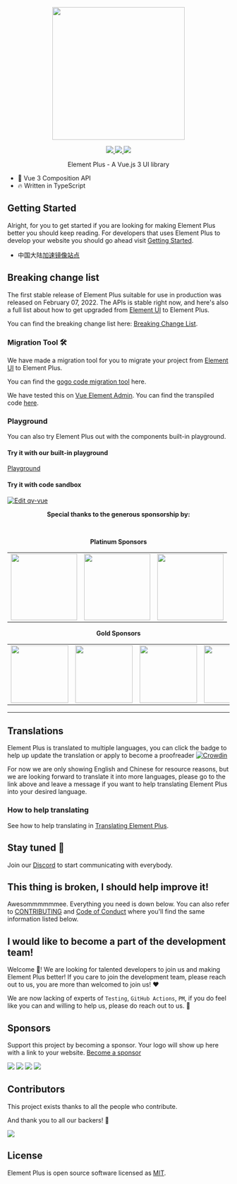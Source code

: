 <p align="center">
  <img width="300px" src="https://user-images.githubusercontent.com/10731096/95823103-9ce15780-0d5f-11eb-8010-1bd1b5910d4f.png">
</p>

<p align="center">
  <a href="https://www.npmjs.org/package/qv-vue">
    <img src="https://img.shields.io/npm/v/qv-vue.svg">
  </a>
  <a href="https://npmcharts.com/compare/qv-vue?minimal=true">
    <img src="https://img.shields.io/npm/dm/qv-vue.svg">
  </a>
  <a href="https://codecov.io/gh/qv-vue/qv-vue">
    <img src="https://codecov.io/gh/qv-vue/qv-vue/branch/dev/graph/badge.svg?token=BKSBO2GLZI"/>
  </a>
  <br>
</p>

<p align="center">Element Plus - A Vue.js 3 UI library</p>

- 💪 Vue 3 Composition API
- 🔥 Written in TypeScript

## Getting Started

Alright, for you to get started if you are looking for making Element Plus better you should keep reading.
For developers that uses Element Plus to develop your website you should go ahead visit [Getting Started](https://qv-vue.org/).

- 中国大陆[加速镜像站点](https://qv-vue.gitee.io/)

## Breaking change list

The first stable release of Element Plus suitable for use in production was released on February 07, 2022. The APIs is stable right now, and here's also a full list about how to get upgraded from [Element UI](https://element.eleme.io) to Element Plus.

You can find the breaking change list here: [Breaking Change List](https://github.com/qv-vue/qv-vue/discussions/5658).

### Migration Tool :hammer_and_wrench:

We have made a migration tool for you to migrate your project from [Element UI](https://element.eleme.io) to Element Plus.

You can find the [gogo code migration tool](https://github.com/thx/gogocode/tree/main/packages/gogocode-plugin-element) here.

We have tested this on [Vue Element Admin](https://github.com/PanJiaChen/vue-element-admin). You can find the transpiled code [here](https://github.com/gogocodeio/vue-element-admin).

### Playground

You can also try Element Plus out with the components built-in playground.

#### Try it with our built-in playground

[Playground](https://qv-vue.run/)

#### Try it with code sandbox

[![Edit qv-vue](https://codesandbox.io/static/img/play-codesandbox.svg)](https://codesandbox.io/s/qv-vue-demo-dxtcr)

<p align="center">
  <b>Special thanks to the generous sponsorship by:</b>
</p>
<br/>
<p align="center">
  <b>Platinum Sponsors</b>
</p>
<table align="center" cellspacing="0" cellpadding="0">
  <tbody>
    <tr>
      <td align="center" valign="middle">
        <a href="https://vform666.com/vform3.html?from=element_plus" target="_blank">
          <img width="150px" src="https://user-images.githubusercontent.com/17680888/156870588-b25a42d5-888b-4943-8b1b-5239dfd8f4d2.png">
        </a>
      </td>
      <td align="center" valign="middle">
        <a href="https://js.design?source=qv-vue" target="_blank">
          <img width="150px" src="https://user-images.githubusercontent.com/17680888/160634485-df0d00af-8633-4ab8-9a72-aac2b65d1d36.png">
        </a>
      </td>
      <td align="center" valign="middle">
        <a href="https://hooray.gitee.io/fantastic-admin/?from=qv-vue" target="_blank">
          <img width="150px" src="https://user-images.githubusercontent.com/82012629/167299102-e2e66150-2248-4f03-bbf2-84c622e7d165.png">
        </a>
      </td>
    </tr>
    </tbody>
</table>
<p align="center">
  <b>Gold Sponsors</b>
</p>
<table align="center" cellspacing="0" cellpadding="0">
  <tbody>
    <tr>
      <td align="center" valign="middle">
        <a href="https://wonderful-code.gitee.io/?from=qv-vue" target="_blank">
          <img width="130px" src="https://user-images.githubusercontent.com/17680888/173179536-30e35fd1-cd5a-482a-bc41-9d5f0aa66fd4.png">
        </a>
      </td>
      <td align="center" valign="middle">
        <a href="https://bit.dev/?from=element-ui" target="_blank">
          <img width="130px" src="https://user-images.githubusercontent.com/10095631/41342907-e44e7196-6f2f-11e8-92f2-47702dc8f059.png">
        </a>
      </td>
      <td align="center" valign="middle">
        <a href="https://www.renren.io/?from=element-ui" target="_blank">
          <img width="130px" src="https://user-images.githubusercontent.com/82012629/126620778-0d8ab509-018a-45d7-b8de-a5bac2ad519a.png">
        </a>
      </td>
      <td align="center" valign="middle">
        <a href="https://form.making.link/?from=element_plus" target="_blank">
          <img width="130px" src="https://user-images.githubusercontent.com/17680888/159736613-13c7c2dc-744e-4eec-b801-f4ca57871787.png">
        </a>
      </td>
    </tr>
  </tbody>
</table>

---

## Translations

Element Plus is translated to multiple languages, you can click the badge to help up update the translation or apply to become
a proofreader [![Crowdin](https://badges.crowdin.net/qv-vue/localized.svg)](https://crowdin.com/project/qv-vue)

For now we are only showing English and Chinese for resource reasons, but we are looking forward to translate it into more languages, please go to the link
above and leave a message if you want to help translating Element Plus into your desired language.

### How to help translating

See how to help translating in [Translating Element Plus](./HELP_TRANSLATING.md).

## Stay tuned :eyes:

Join our [Discord](https://discord.link/ElementPlus) to start communicating with everybody.

## This thing is broken, I should help improve it!

Awesommmmmmee. Everything you need is down below. You can also refer to
[CONTRIBUTING](https://github.com/qv-vue/qv-vue/blob/dev/CONTRIBUTING.md) and
[Code of Conduct](https://github.com/qv-vue/qv-vue/blob/dev/CODE_OF_CONDUCT.md)
where you'll find the same information listed below.

## I would like to become a part of the development team!

Welcome :star_struck:! We are looking for talented developers to join us and making Element Plus better! If you care to join the development team, please
reach out to us, you are more than welcomed to join us! :heart:

We are now lacking of experts of `Testing`, `GitHub Actions`, `PM`, if you do feel like you can and willing to help us, please do reach out to us. :pray:

## Sponsors

Support this project by becoming a sponsor. Your logo will show up here with a link to your website. [Become a sponsor](https://opencollective.com/qv-vue#sponsor)

<a href="https://opencollective.com/qv-vue/sponsor/0/website" target="_blank"><img src="https://opencollective.com/qv-vue/sponsor/0/avatar.svg"></a>
<a href="https://opencollective.com/qv-vue/sponsor/1/website" target="_blank"><img src="https://opencollective.com/qv-vue/sponsor/1/avatar.svg"></a>
<a href="https://opencollective.com/qv-vue/sponsor/2/website" target="_blank"><img src="https://opencollective.com/qv-vue/sponsor/2/avatar.svg"></a>
<a href="https://opencollective.com/qv-vue/sponsor/3/website" target="_blank"><img src="https://opencollective.com/qv-vue/sponsor/3/avatar.svg"></a>

## Contributors

This project exists thanks to all the people who contribute.

And thank you to all our backers! 🙏

<a href="https://github.com/qv-vue/qv-vue/graphs/contributors">
  <img src="https://contrib.rocks/image?repo=qv-vue/qv-vue" />
</a>

## License

Element Plus is open source software licensed as
[MIT](https://github.com/qv-vue/qv-vue/blob/master/LICENSE).
